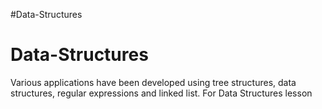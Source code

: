 #Data-Structures
# Data-Structures
Various applications have been developed using tree structures, data structures, regular expressions and linked list. For Data Structures lesson
